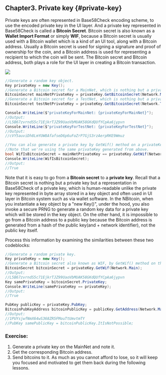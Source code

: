 ## Chapter3. Private key {#private-key}

Private keys are often represented in Base58Check encoding scheme, to use the encoded private key in the UI layer. And a private key represented in Base58Check is called a **Bitcoin Secret**. Bitcoin secret is also known as a **Wallet Import Format** or simply **WIF**, because a Bitcoin secret is usually used with a Bitcoin wallet which is a kind of an UI tool, along with a Bitcoin address. Usually a Bitcoin secret is used for signing a signature and proof of ownership for the coin, and a Bitcoin address is used for representing a recipient to which the coin will be sent. The Bitcoin secret and Bitcoin address, both plays a role for the UI layer in creating a Bitcoin transaction.  

![](../assets/BitcoinSecret.png)  

```cs  
//Generate a random key object.
Key privateKey = new Key(); 
//Generate a Bitcoin secret for a MainNet, which is nothing but a private key represented in Base58Check.
BitcoinSecret mainNetPrivateKey = privateKey.GetBitcoinSecret(Network.Main);
//Generate a Bitcoin secret for a TestNet, which is nothing but a private key represented in Base58Check.
BitcoinSecret testNetPrivateKey = privateKey.GetBitcoinSecret(Network.TestNet);

Console.WriteLine($"privateKeyForMainNet: {privateKeyForMainNet}"); 
//Output:
//L5B67zvrndS5c71EjkrTJZ99UaoVbMUAK58GKdQUfYCpAa6jypvn
Console.WriteLine($"privateKeyForTestNet: {privateKeyForTestNet}"); 
//Output:
//cVY5auviDh8LmYUW8AfafseD6p6uFoZrP7GjS3rzAerpRKE9Wmuz

//You can also generate a private key by GetWif() method on a privateKey by specifying a network type.
//Note that we're using the same privateKey generated from above.
bool WifIsBitcoinSecret = mainNetPrivateKey == privateKey.GetWif(Network.Main);
Console.WriteLine(WifIsBitcoinSecret); 
//Output:
//True
```  

Note that it is easy to go from a **Bitcoin secret** to a **private key**.
Recall that a Bitcoin secret is nothing but a private key but a representation in Base58Check of a private key, which is human-readable unlike the private key represented in byte array stored in a key object and often used in UI layer in Bitcoin system such as via wallet software. In the NBitcoin, when you instantiate a key object by a "new Key()", under the hood, you also invoke a secure PRNG to generate a random key data for a private key which will be stored in the key object.
On the other hand, it is impossible to go from a Bitcoin address to a public key because the Bitcoin address is generated from a hash of the public key(and + network identifier), not the public key itself.  

Process this information by examining the similarities between these two codeblocks:  

```cs
//Generate a random private key.
Key privateKey = new Key(); 
//Generate a Bitcoin secret also known as WIF, by GetWif() method on the private key.
BitcoinSecret bitcoinSecret = privateKey.GetWif(Network.Main); 
//Output:
//L5B67zvrndS5c71EjkrTJZ99UaoVbMUAK58GKdQUfYCpAa6jypvn
Key samePrivateKey = bitcoinSecret.PrivateKey;
Console.WriteLine(samePrivateKey == privateKey); 
//Output:
//True
```  

```cs
PubKey publicKey = privateKey.PubKey;
BitcoinPubKeyAddress bitcoinPublicKey = publicKey.GetAddress(Network.Main); 
//Output:
//1PUYsjwfNmX64wS368ZR5FMouTtUmvtmTY
//PubKey samePublicKey = bitcoinPublicKey.ItIsNotPossible;
```  

### Exercise:
1. Generate a private key on the MainNet and note it.
2. Get the corresponding Bitcoin address.
3. Send bitcoins to it. As much as you cannot afford to lose, so it will keep you focused and motivated to get them back during the following lessons.
